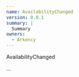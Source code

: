 ```yaml
---
name: AvailabilityChanged
version: 0.0.1
summary: |
  Summary
owners:
  - Arkency
---
```


AvailabilityChanged

...
